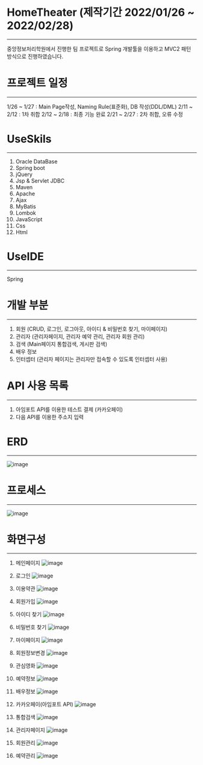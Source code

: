 # HomeTheater (제작기간 2022/01/26 ~ 2022/02/28)
----------
중앙정보처리학원에서 진행한 팀 프로젝트로 Spring 개발툴을 이용하고 MVC2 패턴 방식으로 진행하였습니다.

# 프로젝트 일정
----------
1/26 ~ 1/27 : Main Page작성, Naming Rule(표준화), DB 작성(DDL/DML)
2/11 ~ 2/12 : 1차 취합
2/12 ~ 2/18 : 최종 기능 완료
2/21 ~ 2/27 : 2차 취합, 오류 수정

# UseSkils
----------
1. Oracle DataBase
2. Spring boot
3. jQuery
4. Jsp & Servlet JDBC
5. Maven
6. Apache
7. Ajax
8. MyBatis
9. Lombok
10. JavaScript
11. Css
12. Html

# UseIDE
----------
Spring

# 개발 부분
----------
1. 회원 (CRUD, 로그인, 로그아웃, 아이디 & 비밀번호 찾기, 마이페이지)
2. 관리자 (관리자페이지, 관리자 예약 관리, 관리자 회원 관리)
3. 검색 (Main페이지 통합검색, 게시판 검색)
4. 배우 정보
5. 인터셉터 (관리자 페이지는 관리자만 접속할 수 있도록 인터셉터 사용)

# API 사용 목록
----------
1. 아임포트 API를 이용한 테스트 결제 (카카오페이)
2. 다음 API를 이용한 주소지 입력

# ERD
----------
![image](https://user-images.githubusercontent.com/90196622/160064940-3fd145b5-9680-4e4f-9b64-97477138c002.png)

# 프로세스
----------
![image](https://user-images.githubusercontent.com/90196622/160065100-5196ebb0-9cbe-467a-9682-d807641ec8f7.png)

# 화면구성
----------
1. 메인페이지
![image](https://user-images.githubusercontent.com/90196622/160065281-d21f42bf-f581-4b7a-9abc-f3c6d1bbb8e2.png)

2. 로그인
![image](https://user-images.githubusercontent.com/90196622/160065321-a9baf640-363f-4daa-8556-b3024d6ecc5e.png)

3. 이용약관
![image](https://user-images.githubusercontent.com/90196622/160065372-377ad40d-94c8-4184-ad0e-2285e14432b9.png)

4. 회원가입
![image](https://user-images.githubusercontent.com/90196622/160065410-870b4af4-f62e-45b3-812a-4373a526e491.png)

5. 아이디 찾기
![image](https://user-images.githubusercontent.com/90196622/160065451-4a0be4b5-da6e-4653-bdb5-cd226a50239a.png)

6. 비밀번호 찾기
![image](https://user-images.githubusercontent.com/90196622/160065480-e93fd507-11ff-4d7f-ba65-ce2f5621cb4f.png)

7. 마이페이지
![image](https://user-images.githubusercontent.com/90196622/160065545-8d56250c-f03c-4231-9e84-02aeb42aa5b5.png)

8. 회원정보변경
![image](https://user-images.githubusercontent.com/90196622/160065593-9866afb0-0a81-4727-8284-9e04723217e5.png)

9. 관심영화
![image](https://user-images.githubusercontent.com/90196622/160065613-d14b53d2-4ae7-4fb3-9268-82de63a2bab9.png)

10. 예약정보
![image](https://user-images.githubusercontent.com/90196622/160065636-22e216b5-c7c9-4e7d-8175-f29bc9636bc8.png)

11. 배우정보
![image](https://user-images.githubusercontent.com/90196622/160065670-4d4318ba-1dcb-40e6-a1f8-e1ead940c998.png)

12. 카카오페이(아임포트 API)
![image](https://user-images.githubusercontent.com/90196622/160065735-316b16ff-0827-4e60-b2c2-c4883ab04f8e.png)

13. 통합검색
![image](https://user-images.githubusercontent.com/90196622/160065800-d31acc26-dae7-4c5c-8ed1-919eb8e09745.png)

14. 관리자페이지
![image](https://user-images.githubusercontent.com/90196622/160065838-2217fced-6a0c-441a-96b8-e435a3d599d3.png)

15. 회원관리
![image](https://user-images.githubusercontent.com/90196622/160065875-7b2ebd49-6238-4919-a752-424b25004b3b.png)

16. 예약관리
![image](https://user-images.githubusercontent.com/90196622/160065902-c0f87d13-b13c-4cf2-9c81-e27b8db0fe89.png)

